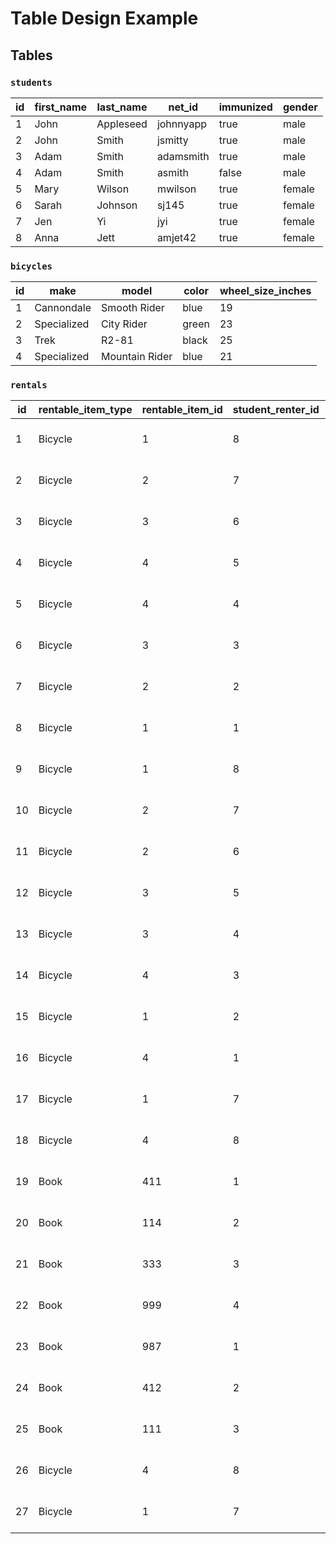 # Table Design Example

## Tables

### `students`

id | first_name | last_name | net_id | immunized | gender
--- | --- | --- | --- | --- | ---
1 | John | Appleseed | johnnyapp | true | male
2 | John | Smith | jsmitty | true | male
3 | Adam | Smith | adamsmith | true | male
4 | Adam | Smith | asmith | false | male
5 | Mary | Wilson | mwilson | true | female
6 | Sarah | Johnson | sj145 | true | female
7 | Jen | Yi | jyi | true | female
8 | Anna | Jett | amjet42 | true | female

### `bicycles`

id | make | model | color | wheel_size_inches
--- | --- | --- | --- | ---
1 | Cannondale  | Smooth Rider  | blue | 19
2 | Specialized | City Rider    | green  | 23
3 | Trek        | R2-81         | black | 25
4 | Specialized | Mountain Rider | blue | 21

### `rentals`

id | rentable_item_type | rentable_item_id | student_renter_id | rented_at | returned_at
--- | --- | --- | --- | --- | ---
1  | Bicycle | 1 | 8 | 2015-01-01 10:01:58 | 2015-01-01 15:30:52
2  | Bicycle | 2 | 7 | 2015-01-01 10:01:58 | 2015-01-01 15:30:52
3  | Bicycle | 3 | 6 | 2015-01-01 10:01:58 | 2015-01-01 15:30:52
4  | Bicycle | 4 | 5 | 2015-02-02 10:01:58 | 2015-02-02 15:30:52
5  | Bicycle | 4 | 4 | 2015-02-02 10:01:58 | 2015-02-02 15:30:52
6  | Bicycle | 3 | 3 | 2015-02-02 10:01:58 | 2015-02-02 15:30:52
7  | Bicycle | 2 | 2 | 2015-02-28 10:01:58 | 2015-02-28 15:30:52
8  | Bicycle | 1 | 1 | 2015-03-01 10:01:58 | 2015-03-01 15:30:52
9  | Bicycle | 1 | 8 | 2015-03-02 10:01:58 | 2015-03-02 15:30:52
10 | Bicycle | 2 | 7 | 2015-03-03 10:01:58 | 2015-03-03 15:30:52
11 | Bicycle | 2 | 6 | 2015-03-23 10:01:58 | 2015-03-23 15:30:52
12 | Bicycle | 3 | 5 | 2015-04-01 10:01:58 | 2015-04-01 15:30:52
13 | Bicycle | 3 | 4 | 2015-04-11 10:01:58 | 2015-04-11 15:30:52
14 | Bicycle | 4 | 3 | 2015-04-01 10:01:58 | 2015-04-01 15:30:52
15 | Bicycle | 1 | 2 | 2015-04-01 10:01:58 | 2015-04-01 15:30:52
16 | Bicycle | 4 | 1 | 2015-05-01 10:01:58 | 2015-05-01 15:30:52
17 | Bicycle | 1 | 7 | 2015-05-01 10:01:58 | 2015-05-01 15:30:52
18 | Bicycle | 4 | 8 | 2015-08-31 10:01:58 | 2015-08-31 15:30:52
19 | Book | 411 | 1 | 2015-08-31 10:01:58 |
20 | Book | 114 | 2 | 2015-08-31 10:01:58 |
21 | Book | 333 | 3 | 2015-08-31 10:01:58 |
22 | Book | 999 | 4 | 2015-08-31 10:01:58 |
23 | Book | 987 | 1 | 2015-08-31 10:01:58 |
24 | Book | 412 | 2 | 2015-08-31 10:01:58 |
25 | Book | 111 | 3 | 2015-08-31 10:01:58 |
26 | Bicycle | 4 | 8 | 2015-08-31 10:01:58 | 2015-08-31 15:30:52
27 | Bicycle | 1 | 7 | 2015-09-01 10:01:58 | 2015-09-01 15:30:52
